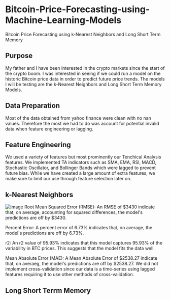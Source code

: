 # Bitcoin-Price-Forecasting-using-Machine-Learning-Models
Bitcoin Price Forecasting using k-Nearest Neighbors and Long Short Term Memory

## Purpose
My father and I have been interested in the crypto markets since the start of the crypto boom. I was interested in seeing if we could run a model on the historic Bitcoin price data in order to predict future price trends. The models I will be testing are the k-Nearest Neighbors and Long Short Term Memory Models.

## Data Preparation
Most of the data obtained from yahoo finance were clean with no nan values. Therefore the most we had to do was account for potential invalid data when feature engineering or lagging.

## Feature Engineering
We used a variety of features but most prominently our Tenchical Analysis features. We implemented TA indicators such as SMA, EMA, RSI, MACD, Stochastic Oscillator, and Bollinger Bands which were lagged to prevent future bias. While we have created a large amount of extra features, we make sure to limit our use through feature selection later on.

## k-Nearest Neighbors
![image](https://github.com/user-attachments/assets/31beade9-a334-4929-9e03-7d6bbbe1e3b5)
Root Mean Squared Error (RMSE): An RMSE of $3430 indicate that, on average, accounting for squared differences, the model's predictions are off by $3430.

Percent Error: A percent error of 6.73% indicates that, on average, the model's predictions are off by 6.73%.

r2: An r2 value of 95.93% indicates that this model captures 95.93% of the variability in BTC prices. This suggests that the model fits the data well.

Mean Absolute Error (MAE): A Mean Absolute Error of $2538.27 indicate that, on averaeg, the model's predictions are off by $2538.27. We did not implement cross-validation since our data is a time-series using lagged features requiring it to use other methods of cross-validation.

## Long Short Terrm Memory
